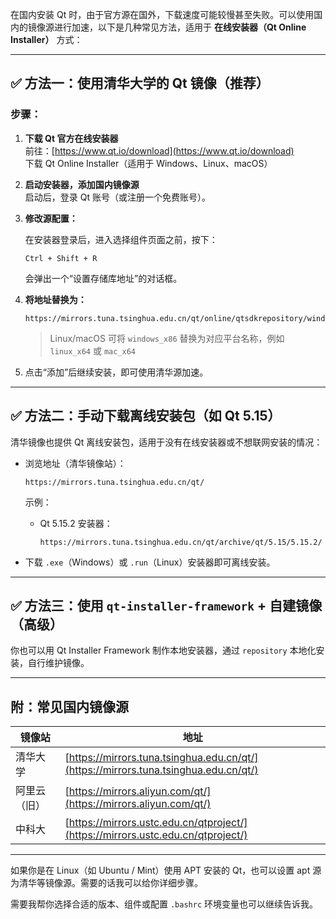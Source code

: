 在国内安装 Qt 时，由于官方源在国外，下载速度可能较慢甚至失败。可以使用国内的镜像源进行加速，以下是几种常见方法，适用于 **在线安装器（Qt Online Installer）** 方式：

---

## ✅ 方法一：使用清华大学的 Qt 镜像（推荐）

### 步骤：

1. **下载 Qt 官方在线安装器**  
    前往：[https://www.qt.io/download](https://www.qt.io/download)  
    下载 Qt Online Installer（适用于 Windows、Linux、macOS）
    
2. **启动安装器，添加国内镜像源**  
    启动后，登录 Qt 账号（或注册一个免费账号）。
    
3. **修改源配置：**
    
    在安装器登录后，进入选择组件页面之前，按下：
    
    ```
    Ctrl + Shift + R
    ```
    
    会弹出一个“设置存储库地址”的对话框。
    
4. **将地址替换为：**
    
    ```
    https://mirrors.tuna.tsinghua.edu.cn/qt/online/qtsdkrepository/windows_x86/root/qt/
    ```
    
    > Linux/macOS 可将 `windows_x86` 替换为对应平台名称，例如 `linux_x64` 或 `mac_x64`
    
5. 点击“添加”后继续安装，即可使用清华源加速。
    

---

## ✅ 方法二：手动下载离线安装包（如 Qt 5.15）

清华镜像也提供 Qt 离线安装包，适用于没有在线安装器或不想联网安装的情况：

- 浏览地址（清华镜像站）：
    
    ```
    https://mirrors.tuna.tsinghua.edu.cn/qt/
    ```
    
    示例：
    
    - Qt 5.15.2 安装器：
        
        ```
        https://mirrors.tuna.tsinghua.edu.cn/qt/archive/qt/5.15/5.15.2/
        ```
        
- 下载 `.exe`（Windows）或 `.run`（Linux）安装器即可离线安装。
    

---

## ✅ 方法三：使用 `qt-installer-framework` + 自建镜像（高级）

你也可以用 Qt Installer Framework 制作本地安装器，通过 `repository` 本地化安装，自行维护镜像。

---

## 附：常见国内镜像源

|镜像站|地址|
|---|---|
|清华大学|[https://mirrors.tuna.tsinghua.edu.cn/qt/](https://mirrors.tuna.tsinghua.edu.cn/qt/)|
|阿里云（旧）|[https://mirrors.aliyun.com/qt/](https://mirrors.aliyun.com/qt/)|
|中科大|[https://mirrors.ustc.edu.cn/qtproject/](https://mirrors.ustc.edu.cn/qtproject/)|

---

如果你是在 Linux（如 Ubuntu / Mint）使用 APT 安装的 Qt，也可以设置 apt 源为清华等镜像源。需要的话我可以给你详细步骤。

需要我帮你选择合适的版本、组件或配置 `.bashrc` 环境变量也可以继续告诉我。